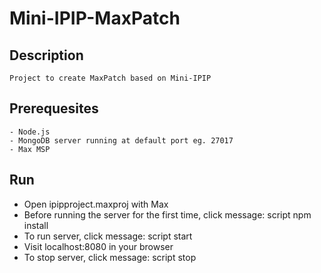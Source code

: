 # Mini-IPIP-MaxPatch

## Description
    Project to create MaxPatch based on Mini-IPIP
    

## Prerequesites
    - Node.js
    - MongoDB server running at default port eg. 27017
    - Max MSP

## Run 
 - Open ipipproject.maxproj with Max
 - Before running the server for the first time, click message: script npm install
 - To run server, click message: script start
 - Visit localhost:8080 in your browser
 - To stop server, click message: script stop
 
